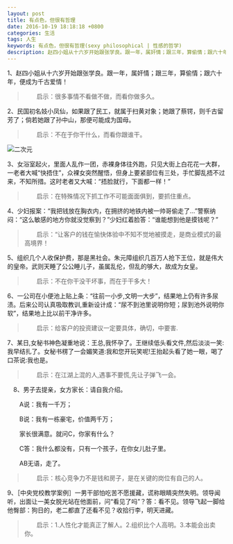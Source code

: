 ```yaml
---
layout: post
title: 有点色，但很有哲理
date: 2016-10-19 18:18:18 +0800
categories: 生活
tags: 人生
keywords: 有点色，但很有哲理(sexy philosophical | 性感的哲学)
description: 赵四小姐从十六岁开始跟张学良。跟一年，属奸情；跟三年，算偷情；跟六十年，便成为千古爱情！启示：很多事情不看做不做，而看你做多久。
---
```


1、赵四小姐从十六岁开始跟张学良。跟一年，属奸情；跟三年，算偷情；跟六十年，便成为千古爱情！

>　　启示：很多事情不看做不做，而看你做多久。

2、民国初名妓小凤仙，如果跟了民工，就属于扫黄对象；她跟了蔡锷，则千古留芳了；倘若她跟了孙中山，那便可能成为国母。

>　　启示：不在于你干什么，而看你跟谁干。


![二次元](http://nicejade.github.io/assets/images/er-ci-yuan.jpg)

3、女浴室起火，里面人乱作一团，赤裸身体往外跑，只见大街上白花花一大群，一老者大喊“快捂住”，众裸女突然醒悟，但身上要紧部位有三处，手忙脚乱捂不过来，不知所措。这时老者又大喊：“捂脸就行，下面都一样！”

>　　启示：在特殊情况下抓工作不可能面面俱到，要抓住重点。

4、少妇报案：“我把钱放在胸衣内，在拥挤的地铁内被一帅哥偷走了…”警察纳闷：“这么敏感的地方你就没觉察到？”少妇红着脸答：“谁能想到他是摸钱呢？”

>　　启示：“让客户的钱在愉快体验中不知不觉地被摸走，是商业模式的最高境界！

5、组织几个人收保护费，那是黑社会。朱元障组织几百万人抢下王位，就是伟大的皇帝。武则天睡了公公睡儿子，虽属乱伦，但乱的够大，故成为女皇。

>　　启示：不在你干没干坏事，而在于干多大！

6、一公司在小便池上贴上条：“往前一小步,文明一大步”，结果地上仍有许多尿渍。后来公司认真吸取教训,重新设计成：“尿不到池里说明你短；尿到池外说明你软”，结果地上比以前干净许多。

>　　启示：给客户的投资建议一定要具体，确切，中要害.

7、某日,女秘书神色凝重地说：王总,我怀孕了。王继续低头看文件,然后淡淡一笑:我早结扎了。女秘书楞了一会媚笑道:我和您开玩笑呢!王抬起头看了她一眼，喝了口茶说:我也是。

>　　启示：在江湖上混的人,遇事不要慌,先让子弹飞一会。

　8、男子去提亲，女方家长：请自我介绍。

　　A说：我有一千万；

　　B说：我有一栋豪宅，价值两千万；

　　家长很满意。就问C，你家有什么？

　　C答：我什么都没有，只有一个孩子，在你女儿肚子里。

　　AB无语，走了。

>　　启示：核心竞争力不是钱和房子，是在关键的岗位有自己的人。

9、［中央党校教学案例］一男干部怕吃苦不愿援藏，谎称眼睛突然失明。领导闻听，出面让一美女脱光站在他面前，问“看见了吗”？答：看不见。领导飞起一脚给他臀部：狗日的，老二都直了还看不见？收拾行李，明天进藏。

>　　启示：1.人性化才能真正了解人。2.组织比个人高明。3.本能会出卖你。

